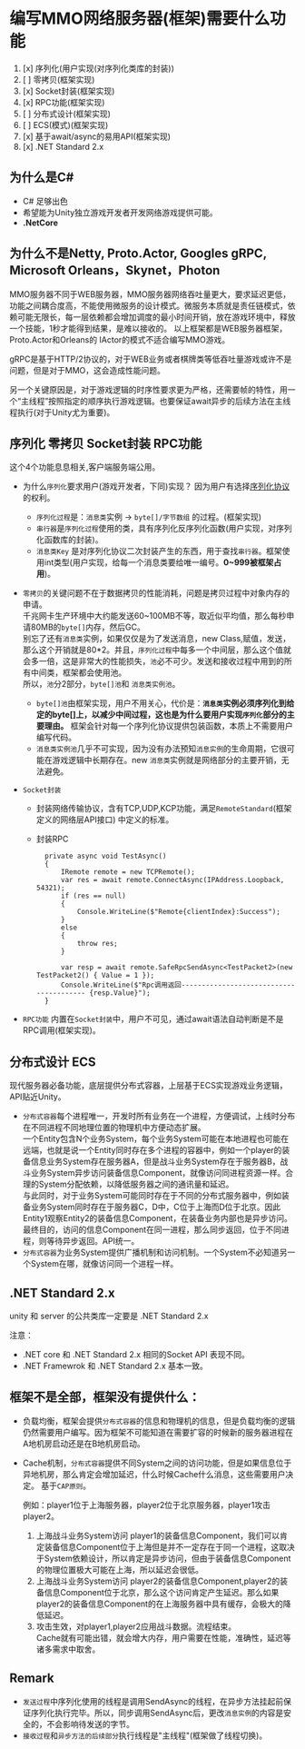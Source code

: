 
# 编写MMO网络服务器(框架)需要什么功能

1. [x] 序列化(用户实现(对序列化类库的封装))  
2. [ ] 零拷贝(框架实现)  
3. [x] Socket封装(框架实现)  
4. [x] RPC功能(框架实现)  
5. [ ] 分布式设计(框架实现)  
6. [ ] ECS(模式)(框架实现)  
7. [x] 基于await/async的易用API(框架实现)  
8. [x] .NET Standard 2.x

## 为什么是C# 

- C# 足够出色
- 希望能为Unity独立游戏开发者开发网络游戏提供可能。
- **.NetCore**

## 为什么不是Netty, Proto.Actor, Googles gRPC, Microsoft Orleans，Skynet，Photon

MMO服务器不同于WEB服务器，MMO服务器网络吞吐量更大，要求延迟更低，功能之间耦合度高，不能使用微服务的设计模式。微服务本质就是责任链模式，依赖可能无限长，每一层依赖都会增加调度的最小时间开销，放在游戏环境中，释放一个技能，1秒才能得到结果，是难以接收的。
以上框架都是WEB服务器框架，Proto.Actor和Orleans的 IActor的模式不适合编写MMO游戏。

gRPC是基于HTTP/2协议的，对于WEB业务或者棋牌类等低吞吐量游戏或许不是问题，但是对于MMO，这会造成性能问题。

另一个关键原因是，对于游戏逻辑的时序性要求更为严格，还需要帧的特性，用一个“主线程”按照指定的顺序执行游戏逻辑。也要保证await异步的后续方法在主线程执行(对于Unity尤为重要)。

## 序列化 零拷贝 Socket封装 RPC功能

这个4个功能息息相关,客户端服务端公用。 

- 为什么`序列化`要求用户(游戏开发者，下同)实现？  因为用户有选择[序列化协议](https://github.com/eishay/jvm-serializers/wiki)的权利。  
    - `序列化过程`是：`消息类`实例 -> `byte[]/字节数组` 的过程。(框架实现)  
    - `串行器`是`序列化过程`使用的类，具有序列化反序列化函数(用户实现，对序列化函数库的封装)。
    - `消息类Key` 是对序列化协议二次封装产生的东西，用于查找`串行器`。框架使用int类型(用户实现，给每一个消息类要给唯一编号。**0~999被框架占用**)。
- `零拷贝`的关键问题不在于数据拷贝的性能消耗，问题是拷贝过程中对象内存的申请。  
千兆网卡生产环境中大约能发送60~100MB不等，取近似平均值，那么每秒申请80MB的`byte[]`内存，然后GC。  
别忘了还有`消息类`实例，如果仅仅是为了发送消息，new Class,赋值，发送，那么这个开销就是80*2。并且，`序列化过程`中每多一个中间层，那么这个值就会多一倍，这是非常大的性能损失，`池`必不可少。发送和接收过程中用到的所有中间类，框架都会使用池。  
所以，`池`分2部分，`byte[]池`和 `消息类实例池`。  
    - `byte[]池`由框架实现，用户不用关心，代价是：**`消息类`实例必须序列化到给定的byte[]上，以减少中间过程，这也是为什么要用户实现`序列化`部分的主要理由。**  框架会针对每一个序列化协议提供包装函数，本质上不需要用户编写代码。  
    - `消息类实例池`几乎不可实现，因为没有办法预知`消息实例`的生命周期，它很可能在游戏逻辑中长期存在。new `消息类`实例就是网络部分的主要开销，无法避免。

- `Socket封装`  
    - 封装网络传输协议，含有TCP,UDP,KCP功能，满足`RemoteStandard`(框架定义的网络层API接口) 中定义的标准。
    - 封装RPC

            private async void TestAsync()
            {
                IRemote remote = new TCPRemote();
                var res = await remote.ConnectAsync(IPAddress.Loopback, 54321);
                if (res == null)
                {
                    Console.WriteLine($"Remote{clientIndex}:Success");
                }
                else
                {
                    throw res;
                }

                var resp = await remote.SafeRpcSendAsync<TestPacket2>(new TestPacket2() { Value = 1 });
                Console.WriteLine($"Rpc调用返回---------------------------------------- {resp.Value}");
            }


- `RPC功能` 内置在`Socket封装`中，用户不可见，通过await语法自动判断是不是RPC调用(框架实现)。

## 分布式设计 ECS

现代服务器必备功能，底层提供分布式容器，上层基于ECS实现游戏业务逻辑，API贴近Unity。  
- `分布式容器`每个进程唯一，开发时所有业务在一个进程，方便调试，上线时分布在不同进程不同地理位置的物理机中方便动态扩展。  
一个Entity包含N个业务System，每个业务System可能在本地进程也可能在远端，也就是说一个Entity同时存在多个进程的容器中，例如一个player的装备信息业务System存在服务器A，但是战斗业务System存在于服务器B，战斗业务System异步访问装备信息Component，就像访问同进程资源一样。合理的System分配依赖，以降低服务器之间的通讯量和延迟。  
与此同时，对于业务System可能同时存在于不同的分布式服务器中，例如装备业务System同时存在于服务器C，D中，C位于上海而D位于北京。因此Entity1观察Entity2的装备信息Component，在装备业务内部也是异步访问。  
最终目的，访问的信息Component在同一进程，那么同步返回，位于不同进程，则等待异步返回。API统一。
- `分布式容器`为业务System提供广播机制和访问机制。一个System不必知道另一个System在哪，就像访问同一个进程一样。

## .NET Standard 2.x

unity 和 server 的公共类库一定要是 .NET Standard 2.x  

注意：  
- .NET core 和 .NET Standard 2.x 相同的Socket API 表现不同。
- .NET Framewrok 和 .NET Standard 2.x 基本一致。

## 框架不是全部，框架没有提供什么：

- 负载均衡，框架会提供`分布式容器`的信息和物理机的信息，但是负载均衡的逻辑仍然需要用户编写。因为框架不可能知道在需要扩容的时候新的服务器进程在A地机房启动还是在B地机房启动。
- Cache机制，`分布式容器`提供不同System之间的访问功能，但是如果信息位于异地机房，那么肯定会增加延迟，什么时候Cache什么消息，这些需要用户决定。  基于`CAP原则`。
 
    例如：player1位于上海服务器，player2位于北京服务器，player1攻击player2。  
    1. 上海战斗业务System访问 player1的装备信息Component，我们可以肯定装备信息Component位于上海但是并不一定存在于同一个进程，这取决于System依赖设计，所以肯定是异步访问，但由于装备信息Component的物理位置极大可能在上海，所以延迟会很低。
    2. 上海战斗业务System访问 player2的装备信息Component,player2的装备信息Component位于北京，那么这个访问肯定产生延迟。那么如果player2的装备信息Component的在上海服务器中具有缓存，会极大的降低延迟。
    3. 攻击生效，对player1,player2应用战斗数据。流程结束。    
Cache就有可能出错，就会增大内存，用户需要在性能，准确性，延迟等诸多需求中取舍。

## Remark

- `发送过程`中序列化使用的线程是调用SendAsync的线程，在异步方法挂起前保证序列化执行完毕。所以，同步调用SendAsync后，更改`消息实例`的内容是安全的，不会影响待发送的字节。
- `接收过程`和`异步方法的后续部分`执行线程是"主线程"(框架做了线程切换)。